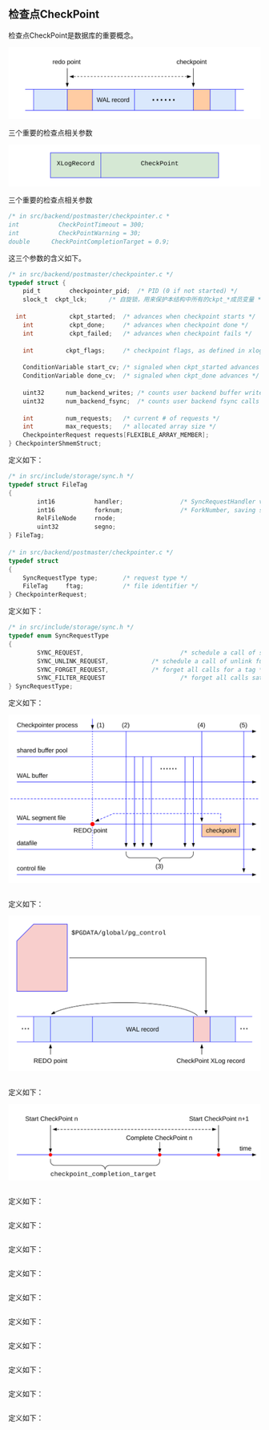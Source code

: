 ## 检查点CheckPoint

检查点CheckPoint是数据库的重要概念。

![](d0027.svg)

三个重要的检查点相关参数

![](d0032.svg)


三个重要的检查点相关参数
```c
/* in src/backend/postmaster/checkpointer.c *
int			  CheckPointTimeout = 300;
int			  CheckPointWarning = 30;
double		CheckPointCompletionTarget = 0.9;
```
这三个参数的含义如下。
```c
/* in src/backend/postmaster/checkpointer.c */
typedef struct {
	pid_t		 checkpointer_pid;	/* PID (0 if not started) */
	slock_t	 ckpt_lck;		/* 自旋锁，用来保护本结构中所有的ckpt_*成员变量 */

  int			 ckpt_started;	/* advances when checkpoint starts */
	int			 ckpt_done;		/* advances when checkpoint done */
	int			 ckpt_failed;	/* advances when checkpoint fails */

	int			ckpt_flags;		/* checkpoint flags, as defined in xlog.h */

	ConditionVariable start_cv; /* signaled when ckpt_started advances */
	ConditionVariable done_cv;	/* signaled when ckpt_done advances */

	uint32		num_backend_writes; /* counts user backend buffer writes */
	uint32		num_backend_fsync;	/* counts user backend fsync calls */

	int			num_requests;	/* current # of requests */
	int			max_requests;	/* allocated array size */
	CheckpointerRequest requests[FLEXIBLE_ARRAY_MEMBER];
} CheckpointerShmemStruct;
```
定义如下：
```c
/* in src/include/storage/sync.h */
typedef struct FileTag
{
        int16           handler;                /* SyncRequestHandler value, saving space */
        int16           forknum;                /* ForkNumber, saving space */
        RelFileNode     rnode;
        uint32          segno;
} FileTag;

/* in src/backend/postmaster/checkpointer.c */
typedef struct
{
	SyncRequestType type;		/* request type */
	FileTag		ftag;			/* file identifier */
} CheckpointerRequest;

```
定义如下：
```c
/* in src/include/storage/sync.h */
typedef enum SyncRequestType
{
        SYNC_REQUEST,                           /* schedule a call of sync function */
        SYNC_UNLINK_REQUEST,            /* schedule a call of unlink function */
        SYNC_FORGET_REQUEST,            /* forget all calls for a tag */
        SYNC_FILTER_REQUEST                     /* forget all calls satisfying match fn */
} SyncRequestType;

```
定义如下：

![](d0031.svg)

```c
```
定义如下：

![](d0034.svg)

```c
```
定义如下：

![](d0037.svg)

```c
```
定义如下：
```c
```
定义如下：
```c
```
定义如下：
```c
```
定义如下：
```c
```
定义如下：
```c
```
定义如下：
```c
```
定义如下：
```c
```
定义如下：
```c
```
定义如下：
```c
```
定义如下：
```c
```
